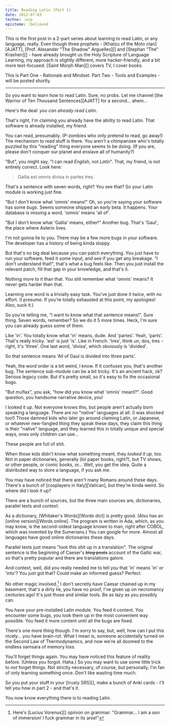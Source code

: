 ```yaml
---
title: Reading Latin (Part 1)
date: 2012-07-03
techne: :wip
episteme: :believed
---
```


This is the first post in a 2-part series about learning to read Latin, or any language, really. Even though three prophets - [Khatzu of the Moto clan][AJATT], [Prof. Alexander "The Shadow" Arguelles][] and [Stephan "The" Krashen][] - have already brought us the Holy Scripture of Language Learning, my approach is slightly different, more hacker-friendly, and a bit more text-focused. [Saint Morph Man][] covers TV, I cover books.

This is Part One - Rationale and Mindset. Part Two - Tools and Examples - will be posted shortly.

---

So you want to learn how to read Latin. Sure, no probs. Let me channel [the Warrior of Ten Thousand Sentences][AJATT] for a second... ahem...

Here's the deal: *you can already read Latin*.

That's right, I'm claiming you already have the ability to read Latin. That software is already installed, my friend.

You can read, presumably. (P-zombies who only pretend to read, go away!) The mechanism to read stuff is there. You aren't a chimpanzee who's totally puzzled by this "reading" thing everyone seems to be doing. (If you are, please don't conquer our planet and enslave all of humanity?)

"But", you might say, "I can read *English*, not *Latin*". That, my friend, is not entirely correct. Look here:

> Gallia est omnis divisa in partes tres.

That's a sentence with seven words, right? You see that? So your Latin module is working just fine.

"But I don't know what 'omnis' means!" Oh, so you're saying your software has some *bugs*. Seems someone shipped an early beta. It happens. Your database is missing a word. 'omnis' means 'all of'.

"But I don't know what 'Gallia' means, either!" Another bug. That's 'Gaul', the place where Asterix lives.

I'm not gonna lie to you. There may be a few more bugs in your software. The developer has a history of being kinda sloppy.

But that's no big deal because you can patch everything. You just have to run your software, feed it some input, and see if you get any breakage. "I don't understand that!", that's what a bug feels like. Then you just install the relevant patch, fill that gap in your knowledge, and that's it.

Nothing more to it than that. You still remember what 'omnis' means? It never gets harder than that.

Learning one word is a trivially easy task. You've just done it twice, with no effort. (I presume. If you're totally exhausted at this point, my apologies! Also, suck it.)

So you're telling me, "I want to know what that sentence means!". Sure thing. Seven words, remember? So we do it 5 more times. Heck, I'm sure you can already guess some of them.

Like 'in'. You totally know what 'in' means, dude. And 'partes'. Yeah, 'parts'. That's really tricky. 'est' is just 'is'. Like in French. 'tres', think un, dos, tres - right, it's 'three'. One last word, 'divisa', which obviously is 'divided'.

So that sentence means 'All of Gaul is divided into three parts'.

Yeah, the word order is a bit weird, I know. If it confuses you, that's another bug. The sentence sub-module can be a bit tricky. It's an ancient hack, ok? Serious legacy code. But it's pretty small, so it's easy to fix the occasional bugs.

"But muflax", you ask, "how did *you* know what 'omnis' meant?". Good question, you handsome narrative device, you!

I looked it up. Not everyone knows this, but people aren't actually born speaking a language. There are no "native" languages at all. (I was shocked too!) Those damned kids who later go around claiming Latin, or Japanese, or whatever new-fangled thing they speak these days, they claim this thing is their "native" language, and they learned this in totally unique and special ways, ones only children can use...

These people are full of shit.

When those kids didn't know what something meant, they *looked it up*, too. Not in paper dictionaries, generally (lol paper books, right?), but TV shows, or other people, or comic books, or... Well, you get the idea. Quite a distributed way to store a language, if you ask me.

You may have noticed that there aren't many Romans around these days. There's a bunch of [cosplayers in Italy][Vatican], but they're kinda weird. So where did I look it up?

There are a bunch of sources, but the three main sources are, dictionaries, parallel texts and context.

As a dictionary, [Whitaker's Words][Words dict] is pretty good. (Also has an [online version][Words online]. The program is written in Ada, which, as you may know, is the second-oldest language known to man, right after COBOL, which was invented by the Sumerians.) You can google for more. Almost all languages have good online dictionaries these days.

Parallel texts just means "look this shit up in a translation". The original sentence is the beginning of Caeser's <del>blog posts</del> account of the Gallic war, so that's pretty popular and there are translations galore.

And context, well, did you really needed me to tell you that 'in' means 'in' or 'into'? You just got that? Could make an informed guess? Perfect.

No other magic involved.[^grammar] I don't secretly have Caesar chained up in my basement, that's a dirty lie, you have no proof, I've given up on necromancy centuries ago! It's just those and similar tools. Be as lazy as you possibly can.

You have your pre-installed Latin module. You feed it content. You encounter some bugs, you look them up in the most convenient way possible. You feed it more content until all the bugs are fixed.

There's one more thing though. I'm sorry to say, but, well, how can I put this nicely... you have brain-rot. What I mean is, someone accidentally turned on the Second Law of Thermodynamics, and now we're all doomed to the endless samsara of memory loss.

You'll forget things again. You may have noticed this feature of reality before. (Unless you forgot. Haha.) So you may want to use some little trick to *not* forget things. Not strictly necessary, of course, but personally, I'm fan of only learning something once. Don't like wasting time much.

So you put your stuff in your [trusty SRS][], make a bunch of Anki cards - I'll tell you how in part 2 - and that's it.

You now know everything there is to reading Latin.

[^grammar]: Here's [Lucius Vorenus][] opinion on grammar: "Grammar... I am a son of immersion! I fuck grammar in its arse!"
